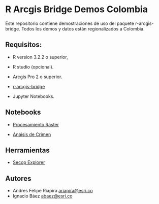 # R Arcgis Bridge Demos Colombia

Este repositorio contiene demostraciones de uso del paquete r-arcgis-bridge. Todos los demos y datos están regionalizados a Colombia.


## Requisitos:


- R version 3.2.2 o superior, 

- R studio (opcional). 

- Arcgis Pro 2 o superior. 

- [r-arcgis-bridge](https://learn.arcgis.com/es/projects/analyze-crime-using-statistics-and-the-r-arcgis-bridge/lessons/install-the-r-arcgis-bridge-and-start-statistical-analysis.htm)

- Jupyter Notebooks. 

## Notebooks

- [Procesamiento Raster](Raster_Notebook.ipynb)

- [Anáisis de Crimen](notebooks/Crime.ipynb)


## Herramientas

- [Secop Explorer](doc/Secop_Explorer.md)




## Autores

- Andres Felipe Riapira ariapira@esri.co
- Ignacio Báez abaez@esri.co


